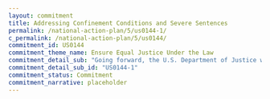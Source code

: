 ```yaml
---
layout: commitment
title: Addressing Confinement Conditions and Severe Sentences
permalink: /national-action-plan/5/us0144-1/
c_permalink: /national-action-plan/5/us0144/
commitment_id: US0144
commitment_theme_name: Ensure Equal Justice Under the Law
commitment_detail_sub: "Going forward, the U.S. Department of Justice will commit to continuing to implement rules that allow individuals to earn credits for good conduct and for participating in programming designed to reduce recidivism."
commitment_detail_sub_id: "US0144-1"
commitment_status: Commitment
commitment_narrative: placeholder
---
```


